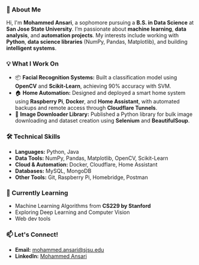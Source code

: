 

### 👋 About Me

Hi, I'm **Mohammed Ansari**, a sophomore pursuing a **B.S. in Data Science** at **San Jose State University**. I’m passionate about **machine learning**, **data analysis**, and **automation projects**. My interests include working with **Python**, **data science libraries** (NumPy, Pandas, Matplotlib), and building **intelligent systems**.

### 💡 What I Work On
- 📦 **Facial Recognition Systems:** Built a classification model using **OpenCV** and **Scikit-Learn**, achieving 90% accuracy with SVM.  
- 🏠 **Home Automation:** Designed and deployed a smart home system using **Raspberry Pi**, **Docker**, and **Home Assistant**, with automated backups and remote access through **Cloudflare Tunnels**.  
- 📸 **Image Downloader Library:** Published a Python library for bulk image downloading and dataset creation using **Selenium** and **BeautifulSoup**.

### 🛠️ Technical Skills
- **Languages:** Python, Java  
- **Data Tools:** NumPy, Pandas, Matplotlib, OpenCV, Scikit-Learn  
- **Cloud & Automation:** Docker, Cloudflare, Home Assistant  
- **Databases:** MySQL, MongoDB  
- **Other Tools:** Git, Raspberry Pi, Homebridge, Postman   

### 🚀 Currently Learning
- Machine Learning Algorithms from **CS229 by Stanford**  
- Exploring Deep Learning and Computer Vision
- Web dev tools

### 📫 Let's Connect!
- **Email:** mohammed.ansari@sjsu.edu  
- **LinkedIn:** [Mohammed Ansari](https://www.linkedin.com/in/imohammed-ansari/)  


